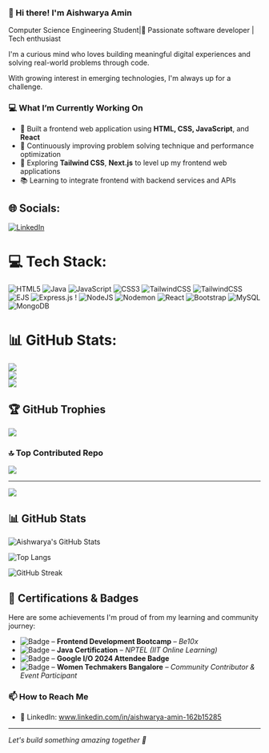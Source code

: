 
### 👋 Hi there! I'm Aishwarya Amin

Computer Science Engineering Student|🎯 Passionate software developer | Tech enthusiast 

I'm a curious mind who loves building meaningful digital experiences and solving real-world problems through code.</br>

With growing interest in emerging technologies, I'm always up for a challenge.

### 💻 What I’m Currently Working On
- 🚀 Built a frontend web application using **HTML, CSS, JavaScript**, and **React**  
- 🎯 Continuously improving problem solving technique and performance optimization  
- 🌱 Exploring **Tailwind CSS**, **Next.js** to level up my frontend web applications  
- 📚 Learning to integrate frontend with backend services and APIs

## 🌐 Socials:
[![LinkedIn](https://img.shields.io/badge/LinkedIn-%230077B5.svg?logo=linkedin&logoColor=white)](https://linkedin.com/in/www.linkedin.com/in/aishwarya-amin-162b15285)
# 💻 Tech Stack:
![HTML5](https://img.shields.io/badge/html5-%23E34F26.svg?style=for-the-badge&logo=html5&logoColor=white) ![Java](https://img.shields.io/badge/java-%23ED8B00.svg?style=for-the-badge&logo=openjdk&logoColor=white) ![JavaScript](https://img.shields.io/badge/javascript-%23323330.svg?style=for-the-badge&logo=javascript&logoColor=%23F7DF1E) ![CSS3](https://img.shields.io/badge/css3-%231572B6.svg?style=for-the-badge&logo=css3&logoColor=white) ![TailwindCSS](https://img.shields.io/badge/tailwindcss-%2338B2AC.svg?style=for-the-badge&logo=tailwind-css&logoColor=white) ![TailwindCSS](https://img.shields.io/badge/tailwindcss-%2338B2AC.svg?style=for-the-badge&logo=tailwind-css&logoColor=white) ![EJS](https://img.shields.io/badge/ejs-%23B4CA65.svg?style=for-the-badge&logo=ejs&logoColor=black) ![Express.js](https://img.shields.io/badge/express.js-%23404d59.svg?style=for-the-badge&logo=express&logoColor=%2361DAFB) ! ![NodeJS](https://img.shields.io/badge/node.js-6DA55F?style=for-the-badge&logo=node.js&logoColor=white) ![Nodemon](https://img.shields.io/badge/NODEMON-%23323330.svg?style=for-the-badge&logo=nodemon&logoColor=%BBDEAD) ![React](https://img.shields.io/badge/react-%2320232a.svg?style=for-the-badge&logo=react&logoColor=%2361DAFB) ![Bootstrap](https://img.shields.io/badge/bootstrap-%238511FA.svg?style=for-the-badge&logo=bootstrap&logoColor=white) ![MySQL](https://img.shields.io/badge/mysql-4479A1.svg?style=for-the-badge&logo=mysql&logoColor=white) ![MongoDB](https://img.shields.io/badge/MongoDB-%234ea94b.svg?style=for-the-badge&logo=mongodb&logoColor=white)
# 📊 GitHub Stats:
![](https://github-readme-stats.vercel.app/api?username=AishwaryaAmin&theme=dark&hide_border=false&include_all_commits=true&count_private=true)<br/>
![](https://nirzak-streak-stats.vercel.app/?user=AishwaryaAmin&theme=dark&hide_border=false)<br/>
![](https://github-readme-stats.vercel.app/api/top-langs/?username=AishwaryaAmin&theme=dark&hide_border=false&include_all_commits=true&count_private=true&layout=compact)

## 🏆 GitHub Trophies
![](https://github-profile-trophy.vercel.app/?username=AishwaryaAmin&theme=radical&no-frame=false&no-bg=true&margin-w=4)

### 🔝 Top Contributed Repo
![](https://github-contributor-stats.vercel.app/api?username=AishwaryaAmin&limit=5&theme=dark&combine_all_yearly_contributions=true)

---
[![](https://visitcount.itsvg.in/api?id=AishwaryaAmin&icon=0&color=0)](https://visitcount.itsvg.in)

<!-- Proudly created with GPRM ( https://gprm.itsvg.in ) -->

## 📊 GitHub Stats

![Aishwarya's GitHub Stats](https://github-readme-stats.vercel.app/api?username=AishwaryaAmin&show_icons=true&theme=radical)

![Top Langs](https://github-readme-stats.vercel.app/api/top-langs/?username=AishwaryaAmin&layout=compact&theme=radical)

![GitHub Streak](https://github-readme-streak-stats.herokuapp.com/?user=AishwaryaAmin&theme=radical)


## 🏅 Certifications & Badges

Here are some achievements I'm proud of from my learning and community journey:

- ![Badge](https://img.shields.io/badge/Frontend%20Bootcamp-Be10x-blue) – **Frontend Development Bootcamp** – *Be10x*
- ![Badge](https://img.shields.io/badge/Java%20Course-NPTEL-red) – **Java Certification** – *NPTEL (IIT Online Learning)*
- ![Badge](https://img.shields.io/badge/Google%20I%2FO%202024%20Attendee-Google) – **Google I/O 2024 Attendee Badge**
- ![Badge](https://img.shields.io/badge/Women%20Techmakers-Bangalore-pink) – **Women Techmakers Bangalore** – *Community Contributor & Event Participant*





### 📫 How to Reach Me
- 💼 LinkedIn: www.linkedin.com/in/aishwarya-amin-162b15285

---

*Let's build something amazing together 🚀*

